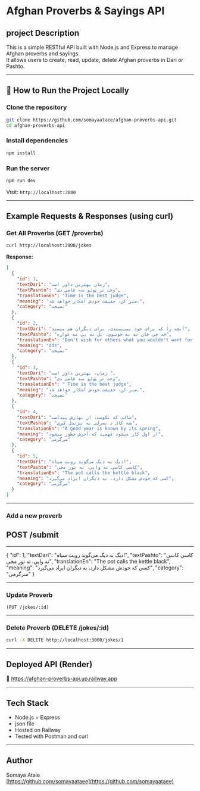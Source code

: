 
# Afghan Proverbs & Sayings API

## project Description

This is a simple RESTful API built with Node.js and Express to manage Afghan proverbs and sayings.  
It allows users to create, read, update, delete Afghan proverbs in Dari or Pashto.

---

## 🚀 How to Run the Project Locally

###  Clone the repository

```bash
git clone https://github.com/somayaataee/afghan-proverbs-api.git
cd afghan-proverbs-api
```
###  Install dependencies

```bash
npm install
```

###  Run the server

```bash
npm run dev
```

Visit: `http://localhost:3000`

---
##  Example Requests & Responses (using curl)

###  Get All Proverbs (GET /proverbs)

```bash
curl http://localhost:3000/jokes

```
**Response:**
```json
[
  {
    "id": 1,
    "textDari": "زمان بهترین داور است",
    "textPashto": "وخت تر ټولو ښه قاضي دی",
    "translationEn": "Time is the best judge",
    "meaning": "صبر کن، حقیقت خودش آشکار خواهد شد.",
    "category": "نصیحت"
  },
  {
    "id": 2,
    "textDari": "آنچه را که برای خود نمی‌پسندی، برای دیگران هم مپسند",
    "textPashto": "څه چې ځان ته نه خوښوي، بل ته یې مه غواړه",
    "translationEn": "Don't wish for others what you wouldn't want for yourself",
    "meaning": "dds",
    "category": "نصیحت"
  },
  {
    "id": 3,
    "textDari": "زمان، بهترین داور است ",
    "textPashto": "وخت تر ټولو ښه قاضي دی",
    "translationEn": " Time is the best judge",
    "meaning": "صبر کن، حقیقت خودش آشکار خواهد شد.",
    "category": "نصیحت"
  },
  {
    "id": 4,
    "textDari": "سالی که نکوست، از بهارش پیداست",
    "textPashto": "ښه کال د پسرلي نه پېژندل کېږي",
    "translationEn": "A good year is known by its spring",
    "meaning": "از اول کار می‌شود فهمید که آخرش چطور می‌شود",
    "category": "سرگرمی"
  },
  {
    "id": 5,
    "textDari": "دیگ به دیگ می‌گوید رویت سیاه!",
    "textPashto": "کاسې کاسې ته وایي، ته تور مخې",
    "translationEn": "The pot calls the kettle black",
    "meaning": "کسی که خودش مشکل دارد، به دیگران ایراد می‌گیرد",
    "category": "سرگرمی"
  }
]
```

---
### Add a new proverb
## POST /submit
---
{
    "id": 1,
    "textDari": "دیگ به دیگ می‌گوید رویت سیاه!",
    "textPashto": "کاسې کاسې ته وایي، ته تور مخې",
    "translationEn": "The pot calls the kettle black",
    "meaning": "کسی که خودش مشکل دارد، به دیگران ایراد می‌گیرد",
    "category": "سرگرمی"
}

---
###  Update Proverb 

    (PUT /jokes/:id)

---
###   Delete Proverb (DELETE /jokes/:id)

```bash
curl -X DELETE http://localhost:3000/jokes/1
```

---
##  Deployed API (Render)

🔗 https://afghan-proverbs-api.up.railway.app

---
## Tech Stack

- Node.js + Express  
- json file  
- Hosted on Railway  
- Tested with Postman and curl  

---
## Author

Somaya Ataie  
[https://github.com/somayaataee](https://github.com/somayaataee)




